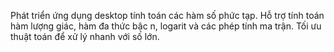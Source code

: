 Phát triển ứng dụng desktop tính toán các hàm số phức tạp. Hỗ trợ tính toán hàm lượng giác, hàm đa thức bậc n, logarit và các phép tính ma trận. Tối ưu thuật toán để xử lý nhanh với số lớn.
